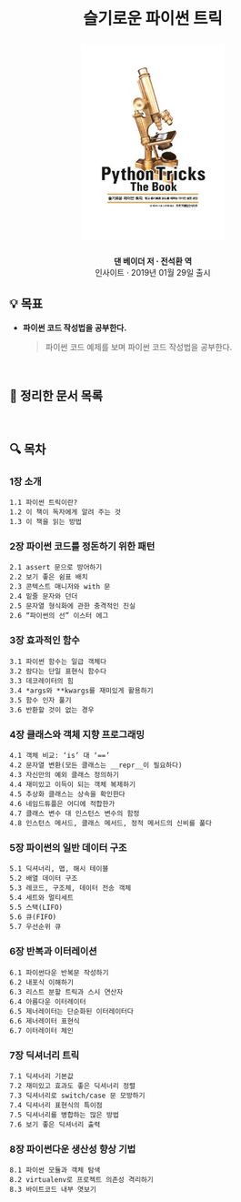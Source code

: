 <div width="100%" height="100%" align="center">
  
<h1 align="center">
  <p align="center">슬기로운 파이썬 트릭</p>
  <a href="https://product.kyobobook.co.kr/detail/S000001932753">
    <img width="50%" src="cover.jpg" />
  </a>
</h1>
  
  
<b>댄 베이더 저 · 전석환 역</b></br>
인사이트 · 2019년 01월 29일 출시</b> 

</div>

## :bulb: 목표

- **파이썬 코드 작성법을 공부한다.**

  > 파이썬 코드 예제를 보며 파이썬 코드 작성법을 공부한다.

</br>

## 🚩 정리한 문서 목록

</br>

## :mag: 목차

### 1장 소개

    1.1 파이썬 트릭이란?
    1.2 이 책이 독자에게 알려 주는 것
    1.3 이 책을 읽는 방법

### 2장 파이썬 코드를 정돈하기 위한 패턴

    2.1 assert 문으로 방어하기
    2.2 보기 좋은 쉼표 배치
    2.3 콘텍스트 매니저와 with 문
    2.4 밑줄 문자와 던더
    2.5 문자열 형식화에 관한 충격적인 진실
    2.6 “파이썬의 선” 이스터 에그

### 3장 효과적인 함수

    3.1 파이썬 함수는 일급 객체다
    3.2 람다는 단일 표현식 함수다
    3.3 데코레이터의 힘
    3.4 *args와 **kwargs를 재미있게 활용하기
    3.5 함수 인자 풀기
    3.6 반환할 것이 없는 경우

### 4장 클래스와 객체 지향 프로그래밍

    4.1 객체 비교: ‘is’ 대 ‘==’
    4.2 문자열 변환(모든 클래스는 __repr__이 필요하다)
    4.3 자신만의 예외 클래스 정의하기
    4.4 재미있고 이득이 되는 객체 복제하기
    4.5 추상화 클래스는 상속을 확인한다
    4.6 네임드튜플은 어디에 적합한가
    4.7 클래스 변수 대 인스턴스 변수의 함정
    4.8 인스턴스 메서드, 클래스 메서드, 정적 메서드의 신비를 풀다

### 5장 파이썬의 일반 데이터 구조

    5.1 딕셔너리, 맵, 해시 테이블
    5.2 배열 데이터 구조
    5.3 레코드, 구조체, 데이터 전송 객체
    5.4 세트와 멀티세트
    5.5 스택(LIFO)
    5.6 큐(FIFO)
    5.7 우선순위 큐

### 6장 반복과 이터레이션

    6.1 파이썬다운 반복문 작성하기
    6.2 내포식 이해하기
    6.3 리스트 분할 트릭과 스시 연산자
    6.4 아름다운 이터레이터
    6.5 제너레이터는 단순화된 이터레이터다
    6.6 제너레이터 표현식
    6.7 이터레이터 체인

### 7장 딕셔너리 트릭

    7.1 딕셔너리 기본값
    7.2 재미있고 효과도 좋은 딕셔너리 정렬
    7.3 딕셔너리로 switch/case 문 모방하기
    7.4 딕셔너리 표현식의 특이점
    7.5 딕셔너리를 병합하는 많은 방법
    7.6 보기 좋은 딕셔너리 출력

### 8장 파이썬다운 생산성 향상 기법

    8.1 파이썬 모듈과 객체 탐색
    8.2 virtualenv로 프로젝트 의존성 격리하기
    8.3 바이트코드 내부 엿보기
